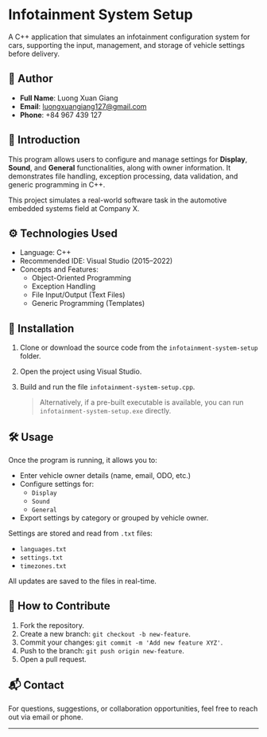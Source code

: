 # Infotainment System Setup

A C++ application that simulates an infotainment configuration system for cars, supporting the input, management, and storage of vehicle settings before delivery.

## 👤 Author

- **Full Name**: Luong Xuan Giang
- **Email**: luongxuangiang127@gmail.com  
- **Phone**: +84 967 439 127  

## 🧩 Introduction

This program allows users to configure and manage settings for **Display**, **Sound**, and **General** functionalities, along with owner information. It demonstrates file handling, exception processing, data validation, and generic programming in C++.

This project simulates a real-world software task in the automotive embedded systems field at Company X.

## ⚙️ Technologies Used

- Language: C++
- Recommended IDE: Visual Studio (2015–2022)
- Concepts and Features:
  - Object-Oriented Programming
  - Exception Handling
  - File Input/Output (Text Files)
  - Generic Programming (Templates)

## 🚀 Installation

1. Clone or download the source code from the `infotainment-system-setup` folder.
2. Open the project using Visual Studio.
3. Build and run the file `infotainment-system-setup.cpp`.

    > Alternatively, if a pre-built executable is available, you can run `infotainment-system-setup.exe` directly.

## 🛠️ Usage

Once the program is running, it allows you to:

- Enter vehicle owner details (name, email, ODO, etc.)
- Configure settings for:
  - `Display`
  - `Sound`
  - `General`
- Export settings by category or grouped by vehicle owner.

Settings are stored and read from `.txt` files:
- `languages.txt`
- `settings.txt`
- `timezones.txt`

All updates are saved to the files in real-time.

## 🤝 How to Contribute

1. Fork the repository.
2. Create a new branch: `git checkout -b new-feature`.
3. Commit your changes: `git commit -m 'Add new feature XYZ'`.
4. Push to the branch: `git push origin new-feature`.
5. Open a pull request.



## 📬 Contact

For questions, suggestions, or collaboration opportunities, feel free to reach out via email or phone.

---

